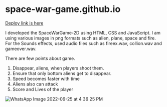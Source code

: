 # space-war-game.github.io

[Deploy link is here](https://chhaya-bobade.github.io/space-war-game.github.io/)

 I developed the SpaceWarGame-2D using HTML, CSS and JavaScript.
 I am using various images in png formats such as alien, plane, space and fire. 
 For the Sounds effects, used audio files such as fireex.wav, collion.wav and gameover.wav.

There are few points about game.

1. Disappear, aliens, when players shoot them.
2. Ensure that only bottom aliens get to disappear.
3. Speed becomes faster with time
4. Aliens also can attack
5. Score and Lives of the player

![WhatsApp Image 2022-06-25 at 4 36 25 PM](https://user-images.githubusercontent.com/91379325/175770861-6c01eafd-75fd-4ea0-839e-dbbf4f06adef.jpeg)

